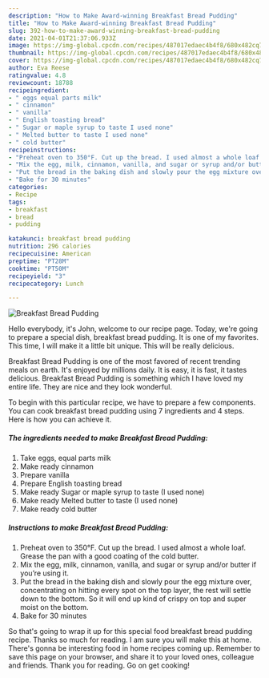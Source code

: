 ```yaml
---
description: "How to Make Award-winning Breakfast Bread Pudding"
title: "How to Make Award-winning Breakfast Bread Pudding"
slug: 392-how-to-make-award-winning-breakfast-bread-pudding
date: 2021-04-01T21:37:06.933Z
image: https://img-global.cpcdn.com/recipes/487017edaec4b4f8/680x482cq70/breakfast-bread-pudding-recipe-main-photo.jpg
thumbnail: https://img-global.cpcdn.com/recipes/487017edaec4b4f8/680x482cq70/breakfast-bread-pudding-recipe-main-photo.jpg
cover: https://img-global.cpcdn.com/recipes/487017edaec4b4f8/680x482cq70/breakfast-bread-pudding-recipe-main-photo.jpg
author: Eva Reese
ratingvalue: 4.8
reviewcount: 18788
recipeingredient:
- " eggs equal parts milk"
- " cinnamon"
- " vanilla"
- " English toasting bread"
- " Sugar or maple syrup to taste I used none"
- " Melted butter to taste I used none"
- " cold butter"
recipeinstructions:
- "Preheat oven to 350°F. Cut up the bread. I used almost a whole loaf. Grease the pan with a good coating of the cold butter."
- "Mix the egg, milk, cinnamon, vanilla, and sugar or syrup and/or butter if you’re using it."
- "Put the bread in the baking dish and slowly pour the egg mixture over, concentrating on hitting every spot on the top layer, the rest will settle down to the bottom. So it will end up kind of crispy on top and super moist on the bottom."
- "Bake for 30 minutes"
categories:
- Recipe
tags:
- breakfast
- bread
- pudding

katakunci: breakfast bread pudding 
nutrition: 296 calories
recipecuisine: American
preptime: "PT28M"
cooktime: "PT50M"
recipeyield: "3"
recipecategory: Lunch

---
```



![Breakfast Bread Pudding](https://img-global.cpcdn.com/recipes/487017edaec4b4f8/680x482cq70/breakfast-bread-pudding-recipe-main-photo.jpg)

Hello everybody, it's John, welcome to our recipe page. Today, we're going to prepare a special dish, breakfast bread pudding. It is one of my favorites. This time, I will make it a little bit unique. This will be really delicious.

Breakfast Bread Pudding is one of the most favored of recent trending meals on earth. It's enjoyed by millions daily. It is easy, it is fast, it tastes delicious. Breakfast Bread Pudding is something which I have loved my entire life. They are nice and they look wonderful.




To begin with this particular recipe, we have to prepare a few components. You can cook breakfast bread pudding using 7 ingredients and 4 steps. Here is how you can achieve it.

<!--inarticleads1-->

##### The ingredients needed to make Breakfast Bread Pudding:

1. Take  eggs, equal parts milk
1. Make ready  cinnamon
1. Prepare  vanilla
1. Prepare  English toasting bread
1. Make ready  Sugar or maple syrup to taste (I used none)
1. Make ready  Melted butter to taste (I used none)
1. Make ready  cold butter




<!--inarticleads2-->

##### Instructions to make Breakfast Bread Pudding:

1. Preheat oven to 350°F. Cut up the bread. I used almost a whole loaf. Grease the pan with a good coating of the cold butter.
1. Mix the egg, milk, cinnamon, vanilla, and sugar or syrup and/or butter if you’re using it.
1. Put the bread in the baking dish and slowly pour the egg mixture over, concentrating on hitting every spot on the top layer, the rest will settle down to the bottom. So it will end up kind of crispy on top and super moist on the bottom.
1. Bake for 30 minutes




So that's going to wrap it up for this special food breakfast bread pudding recipe. Thanks so much for reading. I am sure you will make this at home. There's gonna be interesting food in home recipes coming up. Remember to save this page on your browser, and share it to your loved ones, colleague and friends. Thank you for reading. Go on get cooking!
